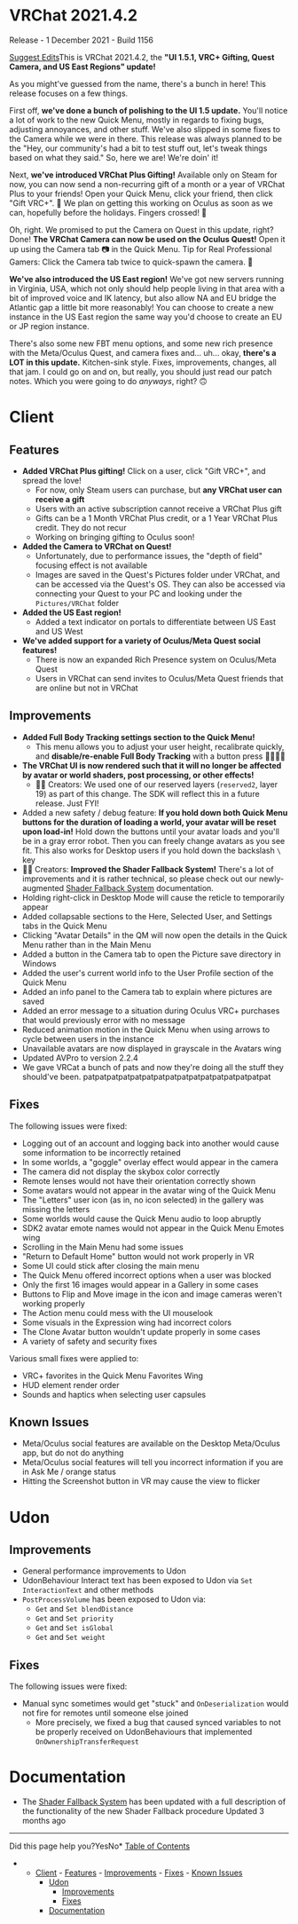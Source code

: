 # VRChat 2021.4.2

Release - 1 December 2021 - Build 1156

[Suggest Edits](/edit/vrchat-202142)This is VRChat 2021.4.2, the **"UI 1.5.1, VRC+ Gifting, Quest Camera, and US East Regions" update!**


As you might've guessed from the name, there's a bunch in here! This release focuses on a few things.


First off, **we've done a bunch of polishing to the UI 1.5 update.** You'll notice a lot of work to the new Quick Menu, mostly in regards to fixing bugs, adjusting annoyances, and other stuff. We've also slipped in some fixes to the Camera while we were in there. This release was always planned to be the "Hey, our community's had a bit to test stuff out, let's tweak things based on what they said." So, here we are! We're doin' it!


Next, **we've introduced VRChat Plus Gifting!** Available only on Steam for now, you can now send a non-recurring gift of a month or a year of VRChat Plus to your friends! Open your Quick Menu, click your friend, then click "Gift VRC+". 🎅 We plan on getting this working on Oculus as soon as we can, hopefully before the holidays. Fingers crossed! 🤞


Oh, right. We promised to put the Camera on Quest in this update, right? Done! **The VRChat Camera can now be used on the Oculus Quest!** Open it up using the Camera tab 📷 in the Quick Menu. Tip for Real Professional Gamers: Click the Camera tab twice to quick-spawn the camera. 🤯


**We've also introduced the US East region!** We've got new servers running in Virginia, USA, which not only should help people living in that area with a bit of improved voice and IK latency, but also allow NA and EU bridge the Atlantic gap a little bit more reasonably! You can choose to create a new instance in the US East region the same way you'd choose to create an EU or JP region instance.


There's also some new FBT menu options, and some new rich presence with the Meta/Oculus Quest, and camera fixes and... uh... okay, **there's a LOT in this update.** Kitchen-sink style. Fixes, improvements, changes, all that jam. I could go on and on, but really, you should just read our patch notes. Which you were going to do *anyways*, right? 🙃


# Client


## Features


* **Added VRChat Plus gifting!** Click on a user, click "Gift VRC+", and spread the love!
	+ For now, only Steam users can purchase, but **any VRChat user can receive a gift**
	+ Users with an active subscription cannot receive a VRChat Plus gift
	+ Gifts can be a 1 Month VRChat Plus credit, or a 1 Year VRChat Plus credit. They do not recur
	+ Working on bringing gifting to Oculus soon!
* **Added the Camera to VRChat on Quest!**
	+ Unfortunately, due to performance issues, the "depth of field" focusing effect is not available
	+ Images are saved in the Quest's Pictures folder under VRChat, and can be accessed via the Quest's OS. They can also be accessed via connecting your Quest to your PC and looking under the `Pictures/VRChat` folder
* **Added the US East region!**
	+ Added a text indicator on portals to differentiate between US East and US West
* **We've added support for a variety of Oculus/Meta Quest social features!**
	+ There is now an expanded Rich Presence system on Oculus/Meta Quest
	+ Users in VRChat can send invites to Oculus/Meta Quest friends that are online but not in VRChat


## Improvements


* **Added Full Body Tracking settings section to the Quick Menu!**
	+ This menu allows you to adjust your user height, recalibrate quickly, and **disable/re-enable Full Body Tracking** with a button press 🎉🎆🎇🍾
* **The VRChat UI is now rendered such that it will no longer be affected by avatar or world shaders, post processing, or other effects!**
	+ 👩‍💻 Creators: We used one of our reserved layers (`reserved2`, layer 19) as part of this change. The SDK will reflect this in a future release. Just FYI!
* Added a new safety / debug feature: **If you hold down both Quick Menu buttons for the duration of loading a world, your avatar will be reset upon load-in!** Hold down the buttons until your avatar loads and you'll be in a gray error robot. Then you can freely change avatars as you see fit. This also works for Desktop users if you hold down the backslash `\` key
* 👩‍💻 Creators: **Improved the Shader Fallback System!** There's a lot of improvements and it is rather technical, so please check out our newly-augmented [Shader Fallback System](/docs/shader-fallback-system) documentation.
* Holding right-click in Desktop Mode will cause the reticle to temporarily appear
* Added collapsable sections to the Here, Selected User, and Settings tabs in the Quick Menu
* Clicking "Avatar Details" in the QM will now open the details in the Quick Menu rather than in the Main Menu
* Added a button in the Camera tab to open the Picture save directory in Windows
* Added the user's current world info to the User Profile section of the Quick Menu
* Added an info panel to the Camera tab to explain where pictures are saved
* Added an error message to a situation during Oculus VRC+ purchases that would previously error with no message
* Reduced animation motion in the Quick Menu when using arrows to cycle between users in the instance
* Unavailable avatars are now displayed in grayscale in the Avatars wing
* Updated AVPro to version 2.2.4
* We gave VRCat a bunch of pats and now they're doing all the stuff they should've been. patpatpatpatpatpatpatpatpatpatpatpatpatpatpatpat


## Fixes


The following issues were fixed:


* Logging out of an account and logging back into another would cause some information to be incorrectly retained
* In some worlds, a "goggle" overlay effect would appear in the camera
* The camera did not display the skybox color correctly
* Remote lenses would not have their orientation correctly shown
* Some avatars would not appear in the avatar wing of the Quick Menu
* The "Letters" user icon (as in, no icon selected) in the gallery was missing the letters
* Some worlds would cause the Quick Menu audio to loop abruptly
* SDK2 avatar emote names would not appear in the Quick Menu Emotes wing
* Scrolling in the Main Menu had some issues
* "Return to Default Home" button would not work properly in VR
* Some UI could stick after closing the main menu
* The Quick Menu offered incorrect options when a user was blocked
* Only the first 16 images would appear in a Gallery in some cases
* Buttons to Flip and Move image in the icon and image cameras weren't working properly
* The Action menu could mess with the UI mouselook
* Some visuals in the Expression wing had incorrect colors
* The Clone Avatar button wouldn't update properly in some cases
* A variety of safety and security fixes


Various small fixes were applied to:


* VRC+ favorites in the Quick Menu Favorites Wing
* HUD element render order
* Sounds and haptics when selecting user capsules


## Known Issues


* Meta/Oculus social features are available on the Desktop Meta/Oculus app, but do not do anything
* Meta/Oculus social features will tell you incorrect information if you are in Ask Me / orange status
* Hitting the Screenshot button in VR may cause the view to flicker


# Udon


## Improvements


* General performance improvements to Udon
* UdonBehaviour Interact text has been exposed to Udon via `Set InteractionText` and other methods
* `PostProcessVolume` has been exposed to Udon via:
	+ `Get` and `Set blendDistance`
	+ `Get` and `Set priority`
	+ `Get` and `Set isGlobal`
	+ `Get` and `Set weight`


## Fixes


The following issues were fixed:


* Manual sync sometimes would get "stuck" and `OnDeserialization` would not fire for remotes until someone else joined
	+ More precisely, we fixed a bug that caused synced variables to not be properly received on UdonBehaviours that implemented `OnOwnershipTransferRequest`


# Documentation


* The [Shader Fallback System](/docs/shader-fallback-system) has been updated with a full description of the functionality of the new Shader Fallback procedure
Updated 3 months ago 



---

Did this page help you?YesNo* [Table of Contents](#)
* + [Client](#client)
		- [Features](#features)
		- [Improvements](#improvements)
		- [Fixes](#fixes)
		- [Known Issues](#known-issues)
	+ [Udon](#udon)
		- [Improvements](#improvements-1)
		- [Fixes](#fixes-1)
	+ [Documentation](#documentation)
